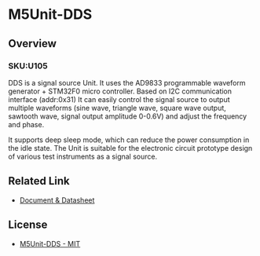 # M5Unit-DDS

## Overview

### SKU:U105

DDS is a signal source Unit. It uses the AD9833 programmable waveform generator + STM32F0 micro controller. Based on I2C communication interface (addr:0x31) It can easily control the signal source to output multiple waveforms (sine wave, triangle wave, square wave output, sawtooth wave, signal output amplitude 0-0.6V) and adjust the frequency and phase.

It supports deep sleep mode, which can reduce the power consumption in the idle state. The Unit is suitable for the electronic circuit prototype design of various test instruments as a signal source.

## Related Link

- [Document & Datasheet](https://docs.m5stack.com/en/unit/dds)

## License

- [M5Unit-DDS - MIT](LICENSE)
